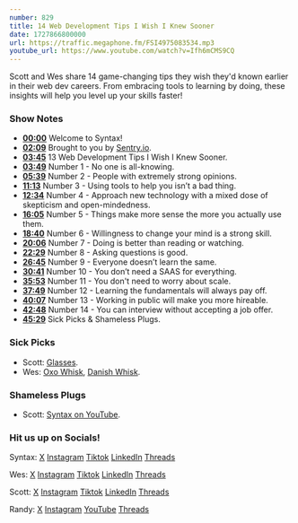 ```yaml
---
number: 829
title: 14 Web Development Tips I Wish I Knew Sooner
date: 1727866800000
url: https://traffic.megaphone.fm/FSI4975083534.mp3
youtube_url: https://www.youtube.com/watch?v=Ifh6mCMS9CQ
---
```


Scott and Wes share 14 game-changing tips they wish they'd known earlier in their web dev careers. From embracing tools to learning by doing, these insights will help you level up your skills faster!

### Show Notes

* **[00:00](#t=00:00)** Welcome to Syntax!
* **[02:09](#t=02:09)** Brought to you by [Sentry.io](https://sentry.io/syntax).
* **[03:45](#t=03:45)** 13 Web Development Tips I Wish I Knew Sooner.
* **[03:49](#t=03:49)** Number 1 - No one is all-knowing.
* **[05:39](#t=05:39)** Number 2 - People with extremely strong opinions.
* **[11:13](#t=11:13)** Number 3 - Using tools to help you isn’t a bad thing.
* **[12:34](#t=12:34)** Number 4 - Approach new technology with a mixed dose of skepticism and open-mindedness.
* **[16:05](#t=16:05)** Number 5 - Things make more sense the more you actually use them.
* **[18:40](#t=18:40)** Number 6 - Willingness to change your mind is a strong skill.
* **[20:06](#t=20:06)** Number 7 - Doing is better than reading or watching.
* **[22:29](#t=22:29)** Number 8 - Asking questions is good.
* **[26:45](#t=26:45)** Number 9 - Everyone doesn’t learn the same.
* **[30:41](#t=30:41)** Number 10 - You don’t need a SAAS for everything.
* **[35:53](#t=35:53)** Number 11 - You don't need to worry about scale.
* **[37:49](#t=37:49)** Number 12 - Learning the fundamentals will always pay off.
* **[40:07](#t=40:07)** Number 13 - Working in public will make you more hireable.
* **[42:48](#t=42:48)** Number 14 - You can interview without accepting a job offer.
* **[45:29](#t=45:29)** Sick Picks & Shameless Plugs.

### Sick Picks

- Scott: [Glasses](https://amzn.to/4esNa6W).
- Wes: [Oxo Whisk](https://amzn.to/3ZsRcIh), [Danish Whisk](https://amzn.to/3ziQpz7).

### Shameless Plugs

- Scott: [Syntax on YouTube](https://youtube.com/@syntaxfm).

### Hit us up on Socials!

Syntax: [X](https://twitter.com/syntaxfm) [Instagram](https://www.instagram.com/syntax_fm/) [Tiktok](https://www.tiktok.com/@syntaxfm) [LinkedIn](https://www.linkedin.com/company/96077407/admin/feed/posts/) [Threads](https://www.threads.net/@syntax_fm)

Wes: [X](https://twitter.com/wesbos) [Instagram](https://www.instagram.com/wesbos/) [Tiktok](https://www.tiktok.com/@wesbos) [LinkedIn](https://www.linkedin.com/in/wesbos/) [Threads](https://www.threads.net/@wesbos)

Scott: [X](https://twitter.com/stolinski) [Instagram](https://www.instagram.com/stolinski/) [Tiktok](https://www.tiktok.com/@stolinski) [LinkedIn](https://www.linkedin.com/in/stolinski/) [Threads](https://www.threads.net/@stolinski)

Randy: [X](https://twitter.com/randyrektor) [Instagram](https://www.instagram.com/randyrektor/) [YouTube](https://www.youtube.com/@randyrektor) [Threads](https://www.threads.net/@randyrektor)

